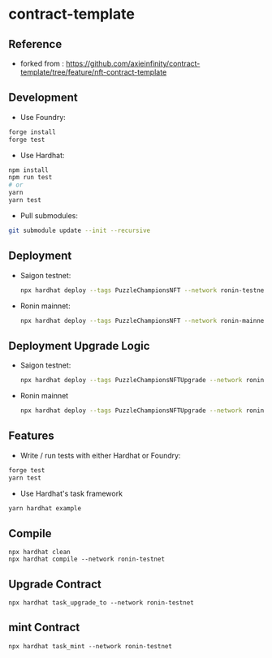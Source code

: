 # contract-template

## Reference
- forked from : https://github.com/axieinfinity/contract-template/tree/feature/nft-contract-template

## Development

- Use Foundry:

```bash
forge install
forge test
```

- Use Hardhat:

```bash
npm install
npm run test
# or
yarn
yarn test
```

- Pull submodules:

```bash
git submodule update --init --recursive
```

## Deployment

- Saigon testnet:

    ```bash
    npx hardhat deploy --tags PuzzleChampionsNFT --network ronin-testnet
    ```

- Ronin mainnet:

    ```bash
    npx hardhat deploy --tags PuzzleChampionsNFT --network ronin-mainnet
    ```

## Deployment Upgrade Logic

- Saigon testnet:

    ```bash
    npx hardhat deploy --tags PuzzleChampionsNFTUpgrade --network ronin-testnet
    ```

- Ronin mainnet

    ```bash
    npx hardhat deploy --tags PuzzleChampionsNFTUpgrade --network ronin-mainnet
    ```

## Features

- Write / run tests with either Hardhat or Foundry:

```bash
forge test
yarn test
```

- Use Hardhat's task framework

```bash
yarn hardhat example
```

## Compile
```
npx hardhat clean
npx hardhat compile --network ronin-testnet
```

## Upgrade Contract
```
npx hardhat task_upgrade_to --network ronin-testnet
```

## mint Contract
```
npx hardhat task_mint --network ronin-testnet
```